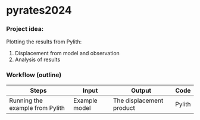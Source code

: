 # pyrates2024
### Project idea: 
Plotting the results from Pylith:
1. Displacement from model and observation
2. Analysis of results

### Workflow (outline) 

| Steps | Input | Output | Code   |
|-------|-------|--------|------  |
|Running the example from Pylith| Example model | The displacement product | Pylith |
